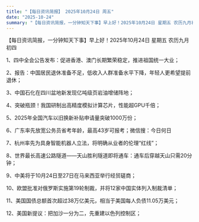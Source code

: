 ```yaml
---
title: "【每日资讯简报】 2025年10月24日 周五"
date: "2025-10-24"
summary: "【每日资讯简报，一分钟知天下事】早上好！2025年10月24日 星期五 农历九月初四"
---
```


【每日资讯简报，一分钟知天下事】早上好！2025年10月24日  星期五  农历九月初四

1、四中全会公告发布：促进香港、澳门长期繁荣稳定，推进祖国统一大业；

2、报告：中国居民退休准备不足，低收入人群准备水平下降，年轻人更希望提前退休；

3、中国石化在四川盆地新发现亿吨级页岩油增储阵地；

4、突破瓶颈！我国研制出高精度模拟计算芯片，性能超GPU千倍；

5、2025年全国汽车以旧换新补贴申请量突破1000万份；

6、广东率先放宽公务员省考年龄，最高43岁可报考；微信搜：今日何日

7、杭州率先为具身智能机器人立法，将明确从业者的伦理“红线”；

8、世界最长高速公路隧道——天山胜利隧道即将通车：通车后穿越天山只需20分钟；

9、中美将于10月24日至27日在马来西亚举行经贸磋商；

10、欧盟批准对俄罗斯实施第19轮制裁，并将12家中国实体列入制裁清单；

11、美国国债总额首次超过38万亿美元，相当于美国每人负债11.05万美元；

12、美国新提议：把加沙一分为二，先重建以色列控制区；